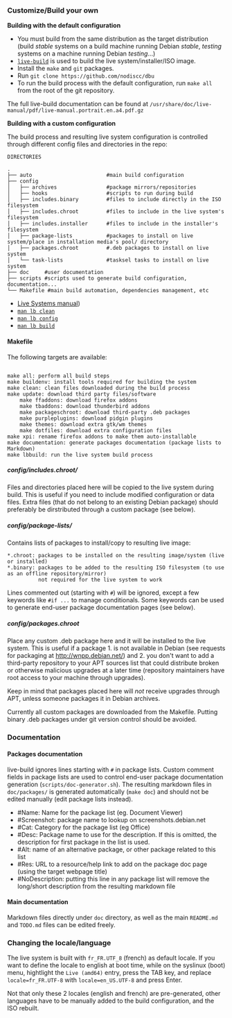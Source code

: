### Customize/Build your own

**Building with the default configuration**

 * You must build from the same distribution as the target distribution (build *stable* systems on a build machine running Debian *stable*, *testing* systems on a machine running Debian *testing*...)
 * [`live-build`](https://www.debian.org/devel/debian-live/) is used to build the live system/installer/ISO image.
 * Install the `make` and `git` packages.
 * Run `git clone https://github.com/nodiscc/dbu`
 * To run the build process with the default configuration, run `make all` from the root of the git repository.

The full live-build documentation can be found at `/usr/share/doc/live-manual/pdf/live-manual.portrait.en.a4.pdf.gz`

**Building with a custom configuration**

The build process and resulting live system configuration is controlled through
different config files and directories in the repo:

```
DIRECTORIES

.
├── auto                        #main build configuration
├── config
│   ├── archives                #package mirrors/repositories
│   ├── hooks                   #scripts to run during build
│   ├── includes.binary         #files to include directly in the ISO filesystem
│   ├── includes.chroot         #files to include in the live system's filesystem
│   ├── includes.installer      #files to include in the installer's filesystem
│   ├── package-lists           #packages to install on live system/place in installation media's pool/ directory
│   ├── packages.chroot         #.deb packages to install on live system
│   └── task-lists              #tasksel tasks to install on live system
├── doc     #user documentation
├── scripts #scripts used to generate build configuration, documentation...
└── Makefile #main build automation, dependencies management, etc

```

* [Live Systems manual](https://debian-live.alioth.debian.org/live-manual/stable/manual/html/live-manual.en.html))
* [`man lb clean`](https://manpages.debian.org/cgi-bin/man.cgi?query=lb_clean&sektion=1&apropos=0&manpath=Debian+8+jessie&locale=)
* [`man lb config`](https://manpages.debian.org/cgi-bin/man.cgi?query=lb_config&sektion=1&apropos=0&manpath=Debian+8+jessie&locale=)
* [`man lb build`](https://manpages.debian.org/cgi-bin/man.cgi?query=lb_build&sektion=1&apropos=0&manpath=Debian+8+jessie&locale=)


#### Makefile

The following targets are available:

```

make all: perform all build steps
make buildenv: install tools required for building the system
make clean: clean files downloaded during the build process
make update: download third party files/software
    make ffaddons: download firefox addons
    make tbaddons: download thunderbird addons
    make packageschroot: download third-party .deb packages
    make purpleplugins: download pidgin plugins
    make themes: download extra gtk/wm themes
    make dotfiles: download extra configuration files
make xpi: rename firefox addons to make them auto-installable
make documentation: generate packages documentation (package lists to Markdown)
make lbbuild: run the live system build process

```

##### config/includes.chroot/

Files and directories placed here will be copied to the live system during build.
This is useful if you need to include modified configuration or data files. Extra
files (that do not belong to an existing Debian package) should preferably be
dirstributed through a custom package (see below).


##### config/package-lists/

Contains lists of packages to install/copy to resulting live image:

    *.chroot: packages to be installed on the resulting image/system (live or installed)
    *.binary: packages to be added to the resulting ISO filesystem (to use as an offline repository/mirror)
              not required for the live system to work

Lines commented out (starting with `#`) will be ignored, except a few keywords
like `#if ...` to manage conditionals. Some keywords can be used to generate
end-user package documentation pages (see below).

##### config/packages.chroot

Place any custom .deb package here and it will be installed to the live system. 
This is useful if a package 1. is not available in Debian (see requests for
packaging  at http://wnpp.debian.net/) and 2. you don't want to add a third-party
repository to your APT sources list that could distribute broken or otherwise
malicious upgrades at a later time (repository maintainers have root access to 
your machine through upgrades).

Keep in mind that packages placed here will _not_ receive upgrades through APT,
unless someone packages it in Debian archives.

Currently all custom packages are downloaded from the Makefile.
Putting binary .deb packages under git version control should be avoided.
 
### Documentation

#### Packages documentation
 
live-build ignores lines starting with `#` in package lists. 
Custom comment fields in package lists are used to control end-user package
documentation generation (`scripts/doc-generator.sh`). The resulting markdown
files in `doc/packages/` is generated automatically (`make doc`) and should
not be edited manually (edit package lists instead).


 * #Name: Name for the package list (eg. Document Viewer)
 * #Screenshot: package name to lookup on screenshots.debian.net
 * #Cat: Category for the package list (eg Office)
 * #Desc: Package name to use for the description. If this is omitted, the description for first package in the list is used.
 * #Alt: name of an alternative package, or other package related to this list
 * #Res: URL to a resource/help link to add on the package doc page (using the target webpage title)
 * #NoDescription: putting this line in any package list will remove the long/short description from the resulting markdown file

#### Main documentation

Markdown files directly under `doc` directory, as well as the main `README.md` and `TODO.md` files can be edited freely.

### Changing the locale/language

The live system is built with `fr_FR.UTF_8` (french) as default locale. If you 
want to define the locale to english at boot time, while on the syslinux (boot)
menu, hightlight the `Live (amd64)` entry, press the TAB key, and replace
`locale=fr_FR.UTF-8` with `locale=en_US.UTF-8` and press Enter.

Not that only these 2 locales (english and french) are pre-generated, other languages
have to be manually added to the build configuration, and the ISO rebuilt.
